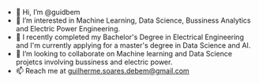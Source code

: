 - 👋 Hi, I’m @guidbem
- 👀 I’m interested in Machine Learning, Data Science, Bussiness Analytics and Electric Power Engineering.
- 🌱 I recently completed my Bachelor's Degree in Electrical Engineering and I'm currently applying for a master's degree in Data Science and AI.
- 💞️ I’m looking to collaborate on Machine learning and Data Science projetcs involving bussiness and electric power.
- 📫 Reach me at guilherme.soares.debem@gmail.com

<!---
guidbem/guidbem is a ✨ special ✨ repository because its `README.md` (this file) appears on your GitHub profile.
You can click the Preview link to take a look at your changes.
--->
